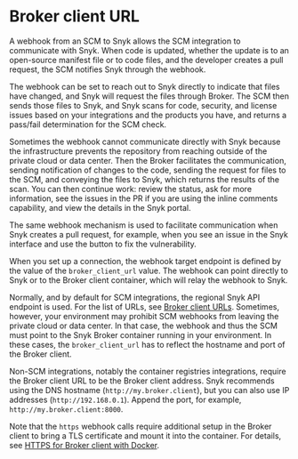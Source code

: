 # Broker client URL

A webhook from an SCM to Snyk allows the SCM integration to communicate with Snyk. When code is updated, whether the update is to an open-source manifest file or to code files, and the developer creates a pull request, the SCM notifies Snyk through the webhook.

The webhook can be set to reach out to Snyk directly to indicate that files have changed, and Snyk will request the files through Broker. The SCM then sends those files to Snyk, and Snyk scans for code, security, and license issues based on your integrations and the products you have, and returns a pass/fail determination for the SCM check.

Sometimes the webhook cannot communicate directly with Snyk because the infrastructure prevents the repository from reaching outside of the private cloud or data center. Then the Broker facilitates the communication, sending notification of changes to the code, sending the request for files to the SCM, and conveying the files to Snyk, which returns the results of the scan. You can then continue work: review the status, ask for more information, see the issues in the PR if you are using the inline comments capability, and view the details in the Snyk portal.

The same webhook mechanism is used to facilitate communication when Snyk creates a pull request, for example, when you see an issue in the Snyk interface and use the button to fix the vulnerability.

When you set up a connection, the webhook target endpoint is defined by the value of the `broker_client_url` value. The webhook can point directly to Snyk or to the Broker client container, which will relay the webhook to Snyk.&#x20;

Normally, and by default for SCM integrations, the regional Snyk API endpoint is used. For the list of URLs, see [Broker client URLs](../../../working-with-snyk/regional-hosting-and-data-residency.md#broker-client-urls). Sometimes, however, your environment may prohibit SCM webhooks from leaving the private cloud or data center. In that case, the webhook and thus the SCM must point to the Snyk Broker container running in your environment. In these cases, the `broker_client_url` has to reflect the hostname and port of the Broker client.&#x20;

Non-SCM integrations, notably the container registries integrations, require the Broker client URL to be the Broker client address. Snyk recommends using the DNS hostname (`http://my.broker.client`), but you can also use IP addresses (`http://192.168.0.1`). Append the port, for example, `http://my.broker.client:8000`.

Note that the `https` webhook calls require additional setup in the Broker client to bring a TLS certificate and mount it into the container. For details, see [HTTPS for Broker client with Docker](../https-for-broker-client-with-docker.md).
